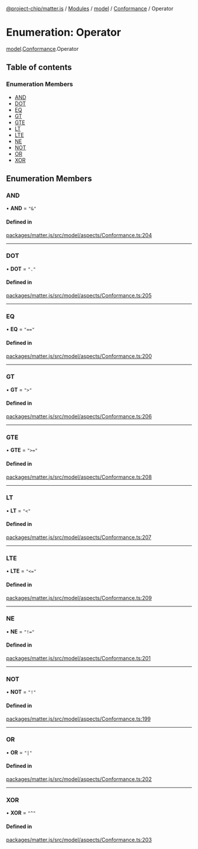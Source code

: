 [@project-chip/matter.js](../README.md) / [Modules](../modules.md) / [model](../modules/model.md) / [Conformance](../modules/model.Conformance.md) / Operator

# Enumeration: Operator

[model](../modules/model.md).[Conformance](../modules/model.Conformance.md).Operator

## Table of contents

### Enumeration Members

- [AND](model.Conformance.Operator.md#and)
- [DOT](model.Conformance.Operator.md#dot)
- [EQ](model.Conformance.Operator.md#eq)
- [GT](model.Conformance.Operator.md#gt)
- [GTE](model.Conformance.Operator.md#gte)
- [LT](model.Conformance.Operator.md#lt)
- [LTE](model.Conformance.Operator.md#lte)
- [NE](model.Conformance.Operator.md#ne)
- [NOT](model.Conformance.Operator.md#not)
- [OR](model.Conformance.Operator.md#or)
- [XOR](model.Conformance.Operator.md#xor)

## Enumeration Members

### AND

• **AND** = ``"&"``

#### Defined in

[packages/matter.js/src/model/aspects/Conformance.ts:204](https://github.com/project-chip/matter.js/blob/2d9f2165d2672864fda3496a6d0d5f93597f82c6/packages/matter.js/src/model/aspects/Conformance.ts#L204)

___

### DOT

• **DOT** = ``"."``

#### Defined in

[packages/matter.js/src/model/aspects/Conformance.ts:205](https://github.com/project-chip/matter.js/blob/2d9f2165d2672864fda3496a6d0d5f93597f82c6/packages/matter.js/src/model/aspects/Conformance.ts#L205)

___

### EQ

• **EQ** = ``"=="``

#### Defined in

[packages/matter.js/src/model/aspects/Conformance.ts:200](https://github.com/project-chip/matter.js/blob/2d9f2165d2672864fda3496a6d0d5f93597f82c6/packages/matter.js/src/model/aspects/Conformance.ts#L200)

___

### GT

• **GT** = ``">"``

#### Defined in

[packages/matter.js/src/model/aspects/Conformance.ts:206](https://github.com/project-chip/matter.js/blob/2d9f2165d2672864fda3496a6d0d5f93597f82c6/packages/matter.js/src/model/aspects/Conformance.ts#L206)

___

### GTE

• **GTE** = ``">="``

#### Defined in

[packages/matter.js/src/model/aspects/Conformance.ts:208](https://github.com/project-chip/matter.js/blob/2d9f2165d2672864fda3496a6d0d5f93597f82c6/packages/matter.js/src/model/aspects/Conformance.ts#L208)

___

### LT

• **LT** = ``"<"``

#### Defined in

[packages/matter.js/src/model/aspects/Conformance.ts:207](https://github.com/project-chip/matter.js/blob/2d9f2165d2672864fda3496a6d0d5f93597f82c6/packages/matter.js/src/model/aspects/Conformance.ts#L207)

___

### LTE

• **LTE** = ``"<="``

#### Defined in

[packages/matter.js/src/model/aspects/Conformance.ts:209](https://github.com/project-chip/matter.js/blob/2d9f2165d2672864fda3496a6d0d5f93597f82c6/packages/matter.js/src/model/aspects/Conformance.ts#L209)

___

### NE

• **NE** = ``"!="``

#### Defined in

[packages/matter.js/src/model/aspects/Conformance.ts:201](https://github.com/project-chip/matter.js/blob/2d9f2165d2672864fda3496a6d0d5f93597f82c6/packages/matter.js/src/model/aspects/Conformance.ts#L201)

___

### NOT

• **NOT** = ``"!"``

#### Defined in

[packages/matter.js/src/model/aspects/Conformance.ts:199](https://github.com/project-chip/matter.js/blob/2d9f2165d2672864fda3496a6d0d5f93597f82c6/packages/matter.js/src/model/aspects/Conformance.ts#L199)

___

### OR

• **OR** = ``"|"``

#### Defined in

[packages/matter.js/src/model/aspects/Conformance.ts:202](https://github.com/project-chip/matter.js/blob/2d9f2165d2672864fda3496a6d0d5f93597f82c6/packages/matter.js/src/model/aspects/Conformance.ts#L202)

___

### XOR

• **XOR** = ``"^"``

#### Defined in

[packages/matter.js/src/model/aspects/Conformance.ts:203](https://github.com/project-chip/matter.js/blob/2d9f2165d2672864fda3496a6d0d5f93597f82c6/packages/matter.js/src/model/aspects/Conformance.ts#L203)
